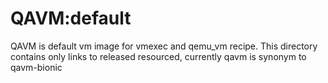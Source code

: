 # QAVM:default

QAVM is default vm image for vmexec and qemu_vm recipe.
This directory contains only links to released resourced, currently qavm is synonym to qavm-bionic
